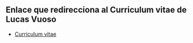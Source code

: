 ## Enlace que redirecciona al Curriculum vitae de Lucas Vuoso

- [Curriculum vitae](https://vuoso-l.github.io/curriculum_vitae/)
